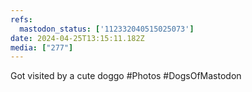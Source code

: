 ```yaml
---
refs:
  mastodon_status: ['112332040515025073']
date: 2024-04-25T13:15:11.182Z
media: ["277"]
---
```


Got visited by a cute doggo #Photos #DogsOfMastodon
